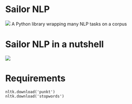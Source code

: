 # Sailor NLP
![](https://i.ibb.co/f2qW1mP/banner1.png)
A Python library wrapping many NLP tasks on a corpus

# Sailor NLP in a nutshell
![](https://i.ibb.co/R6G65pW/logo1.png)

# Requirements
```
nltk.download('punkt')
nltk.download('stopwords')
```